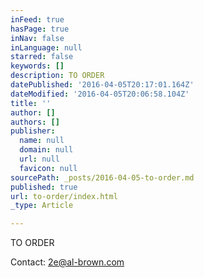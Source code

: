 ```yaml
---
inFeed: true
hasPage: true
inNav: false
inLanguage: null
starred: false
keywords: []
description: TO ORDER
datePublished: '2016-04-05T20:17:01.164Z'
dateModified: '2016-04-05T20:06:58.104Z'
title: ''
author: []
authors: []
publisher:
  name: null
  domain: null
  url: null
  favicon: null
sourcePath: _posts/2016-04-05-to-order.md
published: true
url: to-order/index.html
_type: Article

---
```

TO ORDER

Contact: 2e@al-brown.com